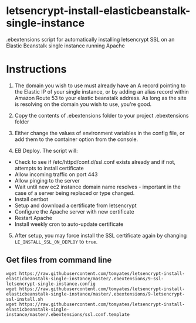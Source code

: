 # letsencrypt-install-elasticbeanstalk-single-instance
.ebextensions script for automatically installing letsencrypt SSL on an Elastic Beanstalk single instance running Apache

# Instructions

1. The domain you wish to use must already have an A record pointing to the Elastic IP of your single instance, or by adding an alias record within Amazon Route 53 to your elastic beanstalk address. As long as the site is resolving on the domain you wish to use, you're good.

2. Copy the contents of .ebextensions folder to your project .ebextensions folder

3. Either change the values of environment variables in the config file, or add them to the container option from the console.

4. EB Deploy. The script will:
- Check to see if /etc/httpd/conf.d/ssl.conf exists already and if not, attempts to install certificate
- Allow incoming traffic on port 443
- Allow pinging to the server
- Wait until new ec2 instance domain name resolves - important in the case of a server being replaced or type changed.
- Install certbot
- Setup and download a certificate from letsencrypt
- Configure the Apache server with new certificate
- Restart Apache
- Install weekly cron to auto-update certificate

5. After setup, you may force install the SSL certificate again by changing `LE_INSTALL_SSL_ON_DEPLOY` to `true`.


## Get files from command line


```
wget https://raw.githubusercontent.com/tomyates/letsencrypt-install-elasticbeanstalk-single-instance/master/.ebextensions/9-ssl-letsencrypt-single-instance.config
wget https://raw.githubusercontent.com/tomyates/letsencrypt-install-elasticbeanstalk-single-instance/master/.ebextensions/9-letsencrypt-ssl-install.sh
wget https://raw.githubusercontent.com/tomyates/letsencrypt-install-elasticbeanstalk-single-instance/master/.ebextensions/ssl.conf.template
```
